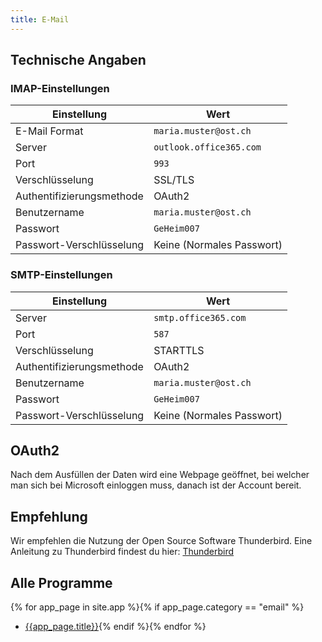 ```yaml
---
title: E-Mail
---
```

## Technische Angaben

### IMAP-Einstellungen

Einstellung | Wert
----------- | ----
E-Mail Format | ```maria.muster@ost.ch```
Server | ```outlook.office365.com```
Port | ```993```
Verschlüsselung | SSL/TLS
Authentifizierungsmethode | OAuth2
Benutzername | ```maria.muster@ost.ch```
Passwort | ```GeHeim007```
Passwort-Verschlüsselung | Keine (Normales Passwort)

### SMTP-Einstellungen

Einstellung | Wert
----------- | ----
Server | ```smtp.office365.com```
Port | ```587```
Verschlüsselung | STARTTLS
Authentifizierungsmethode | OAuth2
Benutzername | ```maria.muster@ost.ch```
Passwort | ```GeHeim007```
Passwort-Verschlüsselung | Keine (Normales Passwort)

## OAuth2
Nach dem Ausfüllen der Daten wird eine Webpage geöffnet, bei welcher man sich bei Microsoft einloggen muss, danach ist der Account bereit.

## Empfehlung
Wir empfehlen die Nutzung der Open Source Software Thunderbird. Eine Anleitung zu Thunderbird findest du hier: [Thunderbird](/app/thunderbird)


## Alle Programme

{% for app_page in site.app %}{% if app_page.category == "email" %}
- [{{app_page.title}}]({{app_page.url}}){%
 endif %}{% endfor %}
